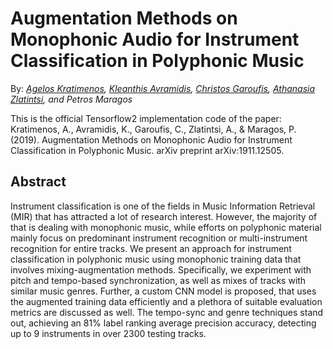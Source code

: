 # Augmentation Methods on Monophonic Audio for Instrument Classification in Polyphonic Music

By: *[Agelos Kratimenos](https://github.com/agelosk), [Kleanthis Avramidis](https://github.com/klean2050), [Christos Garoufis](https://github.com/cgaroufis), [Athanasia Zlatintsi](https://github.com/daedmoon), and Petros Maragos*

This is the official Tensorflow2 implementation code of the paper:
Kratimenos, A., Avramidis, K., Garoufis, C., Zlatintsi, A., & Maragos, P. (2019). Augmentation Methods on Monophonic Audio for Instrument Classification in Polyphonic Music. arXiv preprint arXiv:1911.12505.

## Abstract
Instrument classification is one of the fields in Music Information Retrieval (MIR) that has attracted a lot of research interest. However, the majority of that is dealing with monophonic music, while efforts on polyphonic material mainly focus on predominant instrument recognition or multi-instrument recognition for entire tracks. We present an approach for instrument classification in polyphonic music using monophonic training data that involves mixing-augmentation methods. Specifically, we experiment with pitch and tempo-based synchronization, as well as mixes of tracks with similar music genres. Further, a custom CNN model is proposed, that uses the augmented training data efficiently and a plethora of suitable evaluation metrics are discussed as well. The tempo-sync and genre techniques stand out, achieving an 81% label ranking average precision accuracy, detecting up to 9 instruments in over 2300 testing tracks.
